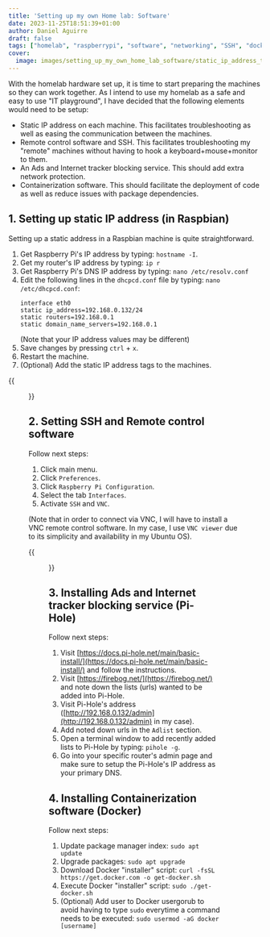 ```yaml
---
title: 'Setting up my own Home lab: Software'
date: 2023-11-25T18:51:39+01:00
author: Daniel Aguirre
draft: false
tags: ["homelab", "raspberrypi", "software", "networking", "SSH", "docker", "Pi-Hole"]
cover:
  image: images/setting_up_my_own_home_lab_software/static_ip_address_tags.jpeg
---
```


With the homelab hardware set up, it is time to start preparing the machines so they can work together. As I intend to use my homelab as a safe and easy to use "IT playground", I have  decided that the following elements would need to be setup:
* Static IP address on each machine. This facilitates troubleshooting as well as easing the communication between the machines.
* Remote control software and SSH. This facilitates troubleshooting my "remote" machines without having to hook a keyboard+mouse+monitor to them.
* An Ads and Internet tracker blocking service. This should add extra network protection.
* Containerization software. This should facilitate the deployment of code as well as reduce issues with package dependencies.

## 1. Setting up static IP address (in Raspbian)
Setting up a static address in a Raspbian machine is quite straightforward. 
1. Get Raspberry Pi's IP address by typing: `hostname -I`.
2. Get my router's IP address by typing: `ip r`
3. Get Raspberry Pi's DNS IP address by typing: `nano /etc/resolv.conf`
4. Edit the following lines in the `dhcpcd.conf` file by typing: `nano /etc/dhcpcd.conf`:
    ```
    interface eth0
    static ip_address=192.168.0.132/24
    static routers=192.168.0.1
    static domain_name_servers=192.168.0.1
    ```
    (Note that your IP address values may be different)
5. Save changes by pressing `ctrl` + `x`.
6. Restart the machine.
7. (Optional) Add the static IP address tags to the machines.

{{<figure src="/images/setting_up_my_own_home_lab_software/static_ip_address_tags.jpeg" title="Static IP address tags." alt="Static IP address tags." width="100%">}}

## 2. Setting SSH and Remote control software
Follow next steps:
1. Click main menu.
2. Click `Preferences`.
3. Click `Raspberry Pi Configuration`.
4. Select the tab `Interfaces`.
5. Activate `SSH` and `VNC`.

(Note that in order to connect via VNC, I will have to install a VNC remote control software. In my case, I use `VNC viewer` due to its simplicity and availability in my Ubuntu OS).

{{<figure src="/images/setting_up_my_own_home_lab_software/enabling_ssh_and_vnc.png" title="Enabling SSH and VNC." alt="Enabling SSH and VNC." width="100%">}}

## 3. Installing Ads and Internet tracker blocking service (Pi-Hole)
Follow next steps:
1. Visit [https://docs.pi-hole.net/main/basic-install/](https://docs.pi-hole.net/main/basic-install/) and follow the instructions.
2. Visit [https://firebog.net/](https://firebog.net/) and note down the lists (urls) wanted to be added into Pi-Hole.
3. Visit Pi-Hole's address ([http://192.168.0.132/admin](http://192.168.0.132/admin) in my case).
4. Add noted down urls in the `Adlist` section.
5. Open a terminal window to add recently added lists to Pi-Hole by typing: `pihole -g`.
6. Go into your specific router's admin page and make sure to setup the Pi-Hole's IP address as your primary DNS. 

## 4. Installing Containerization software (Docker)
Follow next steps:
1. Update package manager index: `sudo apt update`
2. Upgrade packages: `sudo apt upgrade`
3. Download Docker "installer" script: `curl -fsSL https://get.docker.com -o get-docker.sh`
4. Execute Docker "installer" script: `sudo ./get-docker.sh`
5. (Optional) Add user to Docker usergorub to avoid having to type `sudo` everytime a command needs to be executed: `sudo usermod -aG docker [username]`


